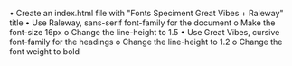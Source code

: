 •	Create an index.html file with "Fonts Speciment Great Vibes + Raleway" title
•	Use Raleway, sans-serif font-family for the document
o	Make the font-size 16px
o	Change the line-height to 1.5
•	Use Great Vibes, cursive font-family for the headings
o	Change the line-height to 1.2
o	Change the font weight to bold

